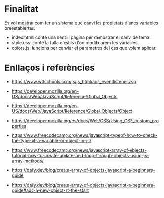 
# Finalitat

Es vol mostrar com fer un sistema que canvi les propietats d'unes variables preestablertes.

* index.html: conté una senzill pàgina per demostrar el canvi de tema.
* style.css: conté la fulla d'estils d'on modificarem les variables.
* colors.js: funcions per canviar el paràmetres del css que volem aplicar.

# Enllaços i referències

- https://www.w3schools.com/js/js_htmldom_eventlistener.asp
        
- https://developer.mozilla.org/en-US/docs/Web/JavaScript/Reference/Global_Objects
- https://developer.mozilla.org/en-US/docs/Web/JavaScript/Reference/Global_Objects/Object
- https://developer.mozilla.org/es/docs/Web/CSS/Using_CSS_custom_properties
        
- https://www.freecodecamp.org/news/javascript-typeof-how-to-check-the-type-of-a-variable-or-object-in-js/
- https://www.freecodecamp.org/news/javascript-array-of-objects-tutorial-how-to-create-update-and-loop-through-objects-using-js-array-methods/

- https://daily.dev/blog/create-array-of-objects-javascript-a-beginners-guide
- https://daily.dev/blog/create-array-of-objects-javascript-a-beginners-guide#add-a-new-object-at-the-start
 
